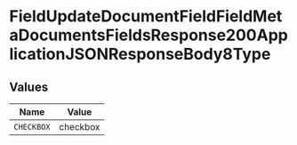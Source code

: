 # FieldUpdateDocumentFieldFieldMetaDocumentsFieldsResponse200ApplicationJSONResponseBody8Type


## Values

| Name       | Value      |
| ---------- | ---------- |
| `CHECKBOX` | checkbox   |